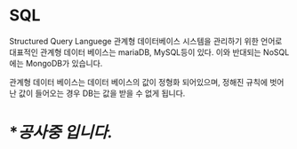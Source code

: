 # SQL

Structured Query Languege
관계형 데이터베이스 시스템을 관리하기 위한 언어로 대표적인 관계형 데이터 베이스는 mariaDB, MySQL등이 있다. 이와 반대되는 NoSQL에는 MongoDB가 있습니다.

관계형 데이터 베이스는 데이터 베이스의 값이 정형화 되어있으며, 정해진 규칙에 벗어난 값이 들어오는 경우 DB는 값을 받을 수 없게 됩니다.

# **공사중 입니다.*
